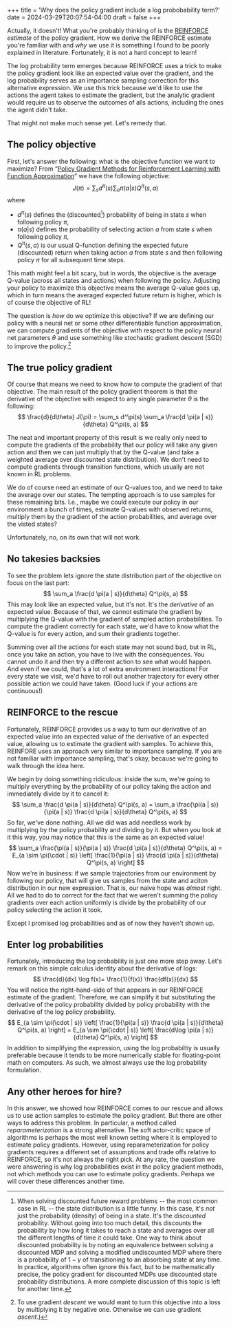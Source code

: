 +++
title = 'Why does the policy gradient include a log probobability term?'
date = 2024-03-29T20:07:54-04:00
draft = false
+++

Actually, it doesn't! What you're probably thinking of is the [REINFORCE](https://people.cs.umass.edu/~barto/courses/cs687/williams92simple.pdf) *estimate* of the policy gradient. How we derive the REINFORCE estimate you're familiar with and *why* we use it is something I found to be poorly explained in literature. Fortunately, it is not a hard concept to learn!<!--more-->

The log probability term emerges because REINFORCE uses a trick to make the policy gradient look like an expected value over the gradient, and the log probability serves as an importance sampling correction for this alternative expression. We use this trick because we'd like to use the actions the agent takes to estimate the gradient, but the analytic gradient would require us to observe the outcomes of alls actions, including the ones the agent didn't take.

That might not make much sense yet. Let's remedy that.

## The policy objective
First, let's answer the following: what is the objective function we want to maximize? From “[Policy Gradient Methods for Reinforcement Learning with Function Approximation](https://proceedings.neurips.cc/paper/1999/file/464d828b85b0bed98e80ade0a5c43b0f-Paper.pdf)” we have the following objective:
$$
J(\pi) = \sum_s d^\pi(s) \sum_a \pi(a | s) Q^\pi(s, a)
$$
where
* $d^\pi(s)$ defines the (discounted[^1]) probability of being in state $s$ when following policy $\pi$,
* $\pi(a | s)$ defines the probability of selecting action $a$ from state $s$ when following policy $\pi$,
* $Q^\pi(s, a)$ is our usual Q-function defining the expected future (discounted) return when taking action $a$ from state $s$ and then following policy $\pi$ for all subsequent time steps.

[^1]: When solving discounted future reward problems -- the most common case in RL -- the state distribution is a little funny. In this case, it's *not* just the probability (density) of being in a state. It's the *discounted* probability. Without going into too much detail, this discounts the probability by how long it takes to reach a state and averages over all the different lengths of time it could take. One way to think about discounted probability is by noting an equivalence between solving a discounted MDP and solving a modified undiscounted MDP where there is a probability of $1 - \gamma$ of transitioning to an absorbing state at any time. In practice, algorithms often ignore this fact, but to be mathematically precise, the policy gradient for discounted MDPs use discounted state probability distributions. A more complete discussion of this topic is left for another time.

This math might feel a bit scary, but in words, the objective is the average Q-value (across all states and actions) when following the policy. Adjusting your policy to maximize this objective means the average Q-value goes up, which in turn means the averaged expected future return is higher, which is of course the objective of RL!

The question is *how* do we optimize this objective? If we are defining our policy with a neural net or some other differentiable function approximation, we can compute gradients of the objective with respect to the policy neural net parameters $\theta$ and use something like stochastic gradient descent (SGD) to improve the policy.[^2]

[^2]: To use gradient *descent* we would want to turn this objective into a loss by multiplying it by negative one. Otherwise we can use gradient *ascent*.)

## The true policy gradient
Of course that means we need to know how to compute the gradient of that objective. The main result of the policy gradient theorem is that the derivative of the objective with respect to any single parameter $\theta$  is the following:
$$
\frac{d}{d\theta} J(\pi) = \sum_s d^\pi(s) \sum_a \frac{d \pi(a | s)}{d\theta} Q^\pi(s, a)
$$

The neat and important property of this result is we really only need to compute the gradients of the probability that our policy will take any given action and then we can just multiply that by the Q-value (and take a weighted average over discounted state distribution). We don't need to compute gradients through transition functions, which usually are not known in RL problems.

We do of course need an estimate of our Q-values too, and we need to take the average over our states. The tempting approach is to use samples for these remaining bits. I.e., maybe we could execute our policy in our environment a bunch of times, estimate Q-values with observed returns, multiply them by the gradient of the action probabilities, and average over the visted states?

Unfortunately, no, on its own that will not work.

## No takesies backsies
To see the problem lets ignore the state distribution part of the objective on focus on the last part:
$$
\sum_a \frac{d \pi(a | s)}{d\theta} Q^\pi(s, a)
$$
This may look like an expected value, but it's not. It's the *derivative* of an expected value. Because of that, we cannot estimate the gradient by multiplying the Q-value with the gradient of sampled action probabilities. To compute the gradient correctly for each state, we'd have to know what the Q-value is for every action, and sum their gradients together.

Summing over all the actions for each state may not sound bad, but in RL, once you take an action, you have to live with the consequences. You cannot undo it and then try a different action to see what would happen. And even if we could, that's a lot of extra environment interactions! For every state we visit, we'd have to roll out another trajectory for every other possible action we could have taken. (Good luck if your actions are continuous!)

## REINFORCE to the rescue
Fortunately, REINFORCE provides us a way to turn our derivative of an expected value into an expected value of the derivative of an expected value, allowing us to estimate the gradient with samples. To achieve this, REINFORE uses an approach very similar to importance sampling. If you are not familiar with importance sampling, that's okay, because we're going to walk through the idea here.

We begin by doing something ridiculous: inside the sum, we're going to multiply everything by the probability of our policy taking the action and immediately divide by it to cancel it:
$$
\sum_a \frac{d \pi(a | s)}{d\theta} Q^\pi(s, a) = \sum_a \frac{\pi(a | s)}{\pi(a | s)} \frac{d \pi(a | s)}{d\theta} Q^\pi(s, a)
$$
So far, we've done nothing. All we did was add needless work by multiplying by the policy probability and dividing by it. But when you look at it this way, you may notice that this is the same as an expected value!
$$
\sum_a \frac{\pi(a | s)}{\pi(a | s)} \frac{d \pi(a | s)}{d\theta} Q^\pi(s, a) = E_{a \sim \pi(\cdot | s)} \left[ \frac{1}{\pi(a | s)}  \frac{d \pi(a | s)}{d\theta} Q^\pi(s, a) \right]
$$
Now we're in business: if we sample trajectories from our environment by following our policy, that will give us samples from the state and aciton distribution in our new expression. That is, our naive hope was _almost_ right. All we had to do to correct for the fact that we weren't summing the policy gradients over each action uniformly is divide by the probability of our policy selecting the action it took.

Except I promised log probabilities and as of now they haven't shown up.

## Enter log probabilities
Fortunately, introducing the log probability is just one more step away. Let's remark on this simple calculus identity about the derivative of logs:
$$
\frac{d}{dx} \log f(x)= \frac{1}{f(x)} \frac{df(x)}{dx}
$$
You will notice the right-hand-side of that appears in our REINFORCE estimate of the gradient. Therefore, we can simplify it
but substituting the derivative of the policy probability divided by policy probability with the derivative of the log policy probability.
$$
E_{a \sim \pi(\cdot | s)} \left[ \frac{1}{\pi(a | s)}  \frac{d \pi(a | s)}{d\theta} Q^\pi(s, a) \right] = E_{a \sim \pi(\cdot | s)} \left[ \frac{d\log \pi(a | s)}{d\theta} Q^\pi(s, a) \right]
$$
In addition to simplifying the expression, using the log probabiltiy is usually preferable because it tends to be more numerically
stable for floating-point math on computers. As such, we almost always use the log probability formulation.

## Any other heroes for hire?
In this answer, we showed how REINFORCE comes to our rescue and allows us to use action samples to estimate the policy gradient. But there are other ways to address this problem. In particular, a method called _reparameterization_ is a strong alternative. The soft actor-critic space of algorithms is perhaps the most well known setting where it is employed to estimate policy gradients. However, using reparameterization for policy gradients requires a different set of assumptions and trade offs relative to REINFORCE, so it's not always the right pick. At any rate, the question we were answering is why log probabilities exist in the policy gradient methods, not which methods you can use to estimate policy gradients. Perhaps we will cover these differences another time.
